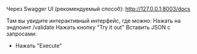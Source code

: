 Через Swagger UI (рекомендуемый способ):
http://127.0.0.1:8003/docs

Там вы увидите интерактивный интерфейс, где можно:
Нажать на эндпоинт /validate
Нажать кнопку "Try it out"
Вставить JSON с запросами:
- Нажать "Execute"